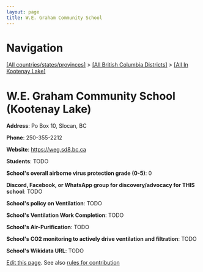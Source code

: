 ```yaml
---
layout: page
title: W.E. Graham Community School
---
```

# Navigation

[[All countries/states/provinces]](../../..) > [[All British Columbia Districts]](../..) > [[All In Kootenay Lake]](..)

# W.E. Graham Community School (Kootenay Lake)

**Address**: Po Box 10, Slocan, BC

**Phone**: 250-355-2212

**Website**: <https://weg.sd8.bc.ca>

**Students**: TODO

**School's overall airborne virus protection grade (0-5)**: 0

**Discord, Facebook, or WhatsApp group for discovery/advocacy for THIS school**: TODO

**School's policy on Ventilation**: TODO

**School's Ventilation Work Completion**: TODO

**School's Air-Purification**: TODO

**School's CO2 monitoring to actively drive ventilation and filtration**: TODO

**School's Wikidata URL**: TODO


[Edit this page](https://github.com/ventilate-schools/BC/edit/main/./Kootenay_Lake/W.E._Graham_Community_School.md). See also [rules for contribution](../../../contribution-rules/)
